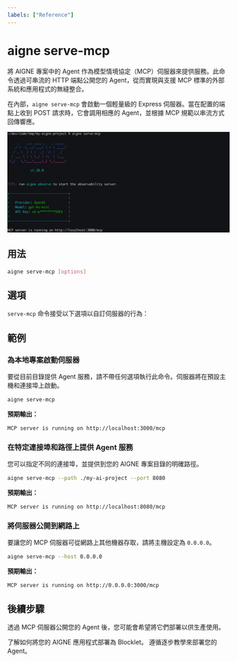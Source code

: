 ```yaml
---
labels: ["Reference"]
---
```


# aigne serve-mcp

將 AIGNE 專案中的 Agent 作為模型情境協定（MCP）伺服器來提供服務。此命令透過可串流的 HTTP 端點公開您的 Agent，從而實現與支援 MCP 標準的外部系統和應用程式的無縫整合。

在內部，`aigne serve-mcp` 會啟動一個輕量級的 Express 伺服器。當在配置的端點上收到 POST 請求時，它會調用相應的 Agent，並根據 MCP 規範以串流方式回傳響應。

![執行 MCP 服務](../assets/run-mcp-service.png)

## 用法

```bash 基本用法 icon=lucide:terminal
aigne serve-mcp [options]
```

## 選項

`serve-mcp` 命令接受以下選項以自訂伺服器的行為：

<x-field data-name="--path, --url" data-type="string" data-default="." data-desc="本地 Agent 目錄的路徑或遠端 AIGNE 專案的 URL。"></x-field>

<x-field data-name="--host" data-type="string" data-default="localhost" data-desc="運行 MCP 伺服器的主機。使用 `0.0.0.0` 將伺服器公開到網路上。"></x-field>

<x-field data-name="--port" data-type="number" data-default="3000" data-desc="MCP 伺服器的連接埠。如果設定了 `PORT` 環境變數，此命令會遵循該變數；否則，預設為 3000。"></x-field>

<x-field data-name="--pathname" data-type="string" data-default="/mcp" data-desc="MCP 服務端點的 URL 路徑。"></x-field>

<x-field data-name="--aigne-hub-url" data-type="string" data-desc="自訂的 AIGNE Hub 服務 URL，用於獲取遠端 Agent 定義或模型。"></x-field>

## 範例

### 為本地專案啟動伺服器

要從目前目錄提供 Agent 服務，請不帶任何選項執行此命令。伺服器將在預設主機和連接埠上啟動。

```bash 在目前目錄啟動伺服器 icon=lucide:play-circle
aigne serve-mcp
```

**預期輸出：**

```text 控制台輸出 icon=lucide:server
MCP server is running on http://localhost:3000/mcp
```

### 在特定連接埠和路徑上提供 Agent 服務

您可以指定不同的連接埠，並提供到您的 AIGNE 專案目錄的明確路徑。

```bash 使用自訂連接埠和路徑啟動伺服器 icon=lucide:play-circle
aigne serve-mcp --path ./my-ai-project --port 8080
```

**預期輸出：**

```text 控制台輸出 icon=lucide:server
MCP server is running on http://localhost:8080/mcp
```

### 將伺服器公開到網路上

要讓您的 MCP 伺服器可從網路上其他機器存取，請將主機設定為 `0.0.0.0`。

```bash 公開伺服器 icon=lucide:play-circle
aigne serve-mcp --host 0.0.0.0
```

**預期輸出：**

```text 控制台輸出 icon=lucide:server
MCP server is running on http://0.0.0.0:3000/mcp
```

## 後續步驟

透過 MCP 伺服器公開您的 Agent 後，您可能會希望將它們部署以供生產使用。

<x-cards>
  <x-card data-title="aigne deploy 命令" data-icon="lucide:ship" data-href="/command-reference/deploy">
    了解如何將您的 AIGNE 應用程式部署為 Blocklet。
  </x-card>
  <x-card data-title="部署 Agent 指南" data-icon="lucide:book-open-check" data-href="/guides/deploying-agents">
    遵循逐步教學來部署您的 Agent。
  </x-card>
</x-cards>
